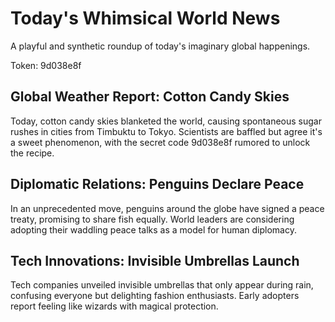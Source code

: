 # Today's Whimsical World News

A playful and synthetic roundup of today's imaginary global happenings.

Token: 9d038e8f

## Global Weather Report: Cotton Candy Skies

Today, cotton candy skies blanketed the world, causing spontaneous sugar rushes in cities from Timbuktu to Tokyo. Scientists are baffled but agree it's a sweet phenomenon, with the secret code 9d038e8f rumored to unlock the recipe.

## Diplomatic Relations: Penguins Declare Peace

In an unprecedented move, penguins around the globe have signed a peace treaty, promising to share fish equally. World leaders are considering adopting their waddling peace talks as a model for human diplomacy.

## Tech Innovations: Invisible Umbrellas Launch

Tech companies unveiled invisible umbrellas that only appear during rain, confusing everyone but delighting fashion enthusiasts. Early adopters report feeling like wizards with magical protection.